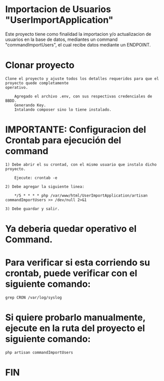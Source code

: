# Importacion de Usuarios  "UserImportApplication"

Este proyecto tiene como finalidad la importacion y/o actualizacion de usuarios en la base de datos, mediantes un
command "commandImportUsers", el cual recibe datos mediante un ENDPOINT.

# Clonar proyecto 

    Clone el proyecto y ajuste todos los detalles requeridos para que el proyecto quede completamente
    operativo.

        Agregado el archivo .env, con sus respectivas credenciales de BBDD.
        Generando Key.
        Intalando composer sino lo tiene instalado.


# IMPORTANTE: Configuracion del Crontab para ejecución del command

    1) Debe abrir el su crontad, con el mismo usuario que instalo dicho proyecto.

        Ejecute: crontab -e

    2) Debe agregar la siguiente linea:
        
        */5 * * * * php /var/www/html/UserImportApplication/artisan commandImportUsers >> /dev/null 2>&1

    3) Debe guardar y salir.

# Ya deberia quedar operativo el Command.

# Para verificar si esta corriendo su crontab, puede verificar con el siguiente comando:

    grep CRON /var/log/syslog

# Si quiere probarlo manualmente, ejecute en la ruta del proyecto el siguiente comando:

    php artisan commandImportUsers

# FIN



